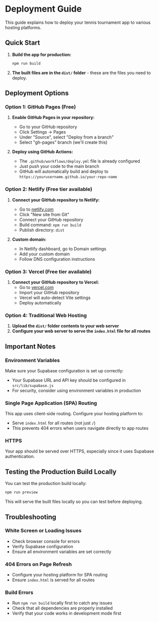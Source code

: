 # Deployment Guide

This guide explains how to deploy your tennis tournament app to various hosting platforms.

## Quick Start

1. **Build the app for production:**
   ```bash
   npm run build
   ```

2. **The built files are in the `dist/` folder** - these are the files you need to deploy.

## Deployment Options

### Option 1: GitHub Pages (Free)

1. **Enable GitHub Pages in your repository:**
   - Go to your GitHub repository
   - Click Settings → Pages
   - Under "Source", select "Deploy from a branch"
   - Select "gh-pages" branch (we'll create this)

2. **Deploy using GitHub Actions:**
   - The `.github/workflows/deploy.yml` file is already configured
   - Just push your code to the main branch
   - GitHub will automatically build and deploy to `https://yourusername.github.io/your-repo-name`

### Option 2: Netlify (Free tier available)

1. **Connect your GitHub repository to Netlify:**
   - Go to [netlify.com](https://netlify.com)
   - Click "New site from Git"
   - Connect your GitHub repository
   - Build command: `npm run build`
   - Publish directory: `dist`

2. **Custom domain:**
   - In Netlify dashboard, go to Domain settings
   - Add your custom domain
   - Follow DNS configuration instructions

### Option 3: Vercel (Free tier available)

1. **Connect your GitHub repository to Vercel:**
   - Go to [vercel.com](https://vercel.com)
   - Import your GitHub repository
   - Vercel will auto-detect Vite settings
   - Deploy automatically

### Option 4: Traditional Web Hosting

1. **Upload the `dist/` folder contents to your web server**
2. **Configure your web server to serve the `index.html` file for all routes**

## Important Notes

### Environment Variables
Make sure your Supabase configuration is set up correctly:
- Your Supabase URL and API key should be configured in `src/lib/supabase.js`
- For security, consider using environment variables in production

### Single Page Application (SPA) Routing
This app uses client-side routing. Configure your hosting platform to:
- Serve `index.html` for all routes (not just `/`)
- This prevents 404 errors when users navigate directly to app routes

### HTTPS
Your app should be served over HTTPS, especially since it uses Supabase authentication.

## Testing the Production Build Locally

You can test the production build locally:

```bash
npm run preview
```

This will serve the built files locally so you can test before deploying.

## Troubleshooting

### White Screen or Loading Issues
- Check browser console for errors
- Verify Supabase configuration
- Ensure all environment variables are set correctly

### 404 Errors on Page Refresh
- Configure your hosting platform for SPA routing
- Ensure `index.html` is served for all routes

### Build Errors
- Run `npm run build` locally first to catch any issues
- Check that all dependencies are properly installed
- Verify that your code works in development mode first
